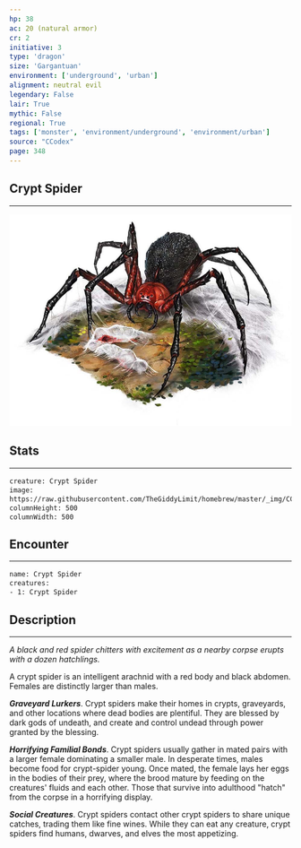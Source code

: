 ```yaml
---
hp: 38
ac: 20 (natural armor)
cr: 2
initiative: 3
type: 'dragon'    
size: 'Gargantuan'
environment: ['underground', 'urban']
alignment: neutral evil
legendary: False
lair: True
mythic: False
regional: True
tags: ['monster', 'environment/underground', 'environment/urban']
source: "CCodex"
page: 348
---
```


## Crypt Spider
---

![|600](https://raw.githubusercontent.com/TheGiddyLimit/homebrew/master/_img/CCodex/Cryptspider.jpg)

## Stats
---

```statblock
creature: Crypt Spider
image: https://raw.githubusercontent.com/TheGiddyLimit/homebrew/master/_img/CCodex/cryptspider_token.png
columnHeight: 500
columnWidth: 500
```

## Encounter
---

```encounter-table
name: Crypt Spider
creatures:
- 1: Crypt Spider
```

## Description
---
_A black and red spider chitters with excitement as a nearby corpse erupts with a dozen hatchlings._

A crypt spider is an intelligent arachnid with a red body and black abdomen. Females are distinctly larger than males.

**_Graveyard Lurkers_**. Crypt spiders make their homes in crypts, graveyards, and other locations where dead bodies are plentiful. They are blessed by dark gods of undeath, and create and control undead through power granted by the blessing. 

**_Horrifying Familial Bonds_**. Crypt spiders usually gather in mated pairs with a larger female dominating a smaller male. In desperate times, males become food for crypt-spider young. Once mated, the female lays her eggs in the bodies of their prey, where the brood mature by feeding on the creatures' fluids and each other. Those that survive into adulthood "hatch" from the corpse in a horrifying display.

**_Social Creatures_**. Crypt spiders contact other crypt spiders to share unique catches, trading them like fine wines. While they can eat any creature, crypt spiders find humans, dwarves, and elves the most appetizing.






